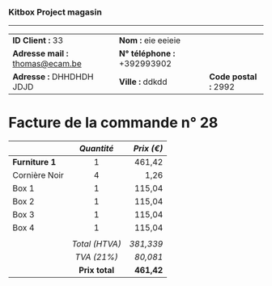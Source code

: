 ### Kitbox Project magasin
---
||||
|-|-|-|
|**ID Client :** 33|**Nom :** eie eeieie||
|**Adresse mail :** thomas@ecam.be|**N° téléphone :** +392993902||
|**Adresse :** DHHDHDH JDJD|**Ville :** ddkdd|**Code postal :** 2992|
# Facture de la commande n° 28
||*Quantité*|*Prix (€)*|
| -|:-:| -:|
|**Furniture 1**|1|461,42|
|Cornière Noir|4|1,26|
|Box 1|1|115,04|
|Box 2|1|115,04|
|Box 3|1|115,04|
|Box 4|1|115,04|
|||
||*Total (HTVA)*|*381,339*|
||*TVA (21%)*|*80,081*|
||**Prix total**|**461,42**|